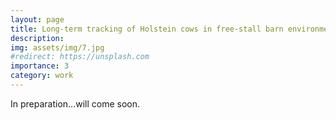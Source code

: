 ```yaml
---
layout: page
title: Long-term tracking of Holstein cows in free-stall barn environment
description: 
img: assets/img/7.jpg
#redirect: https://unsplash.com
importance: 3
category: work
---
```


In preparation...will come soon.




